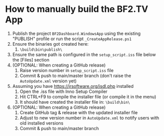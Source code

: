 # How to manually build the BF2.TV App

1. Publish the project `BF2Dashboard.WindowsApp` using the existing "PUBLISH" profile or run the script `_CreateAppRelease.ps1`
2. Ensure the binaries got created here:
   1. `\build\bin\publish\`
3. Ensure the same path is configured in the `setup_script.iss` file below the [Files] section
4. (OPTIONAL: When creating a GitHub release)
   1. Raise version number in `setup_script.iss` file
   2. Commit & push to main/master branch (don't raise the `AutoUpdate.xml` version yet)
5. Assuming you have https://jrsoftware.org/isdl.php installed
   1. Open the .iss file with Inno Setup Compiler
   2. Hit CTRL+F9 to compile the installer file (or compile it in the menu)
   3. It should have created the installer file in: `\build\bin\`
6. (OPTIONAL: When creating a GitHub release)
   1. Create GitHub tag & release with the updated installer file
   2. Adjust to new version number in `AutoUpdate.xml` to notify users with old installed versions
   3. Commit & push to main/master branch